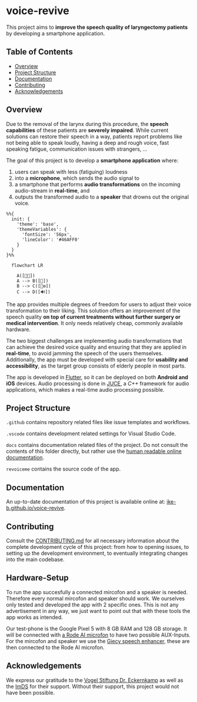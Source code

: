 # voice-revive

This project aims to **improve the speech quality of laryngectomy patients** by developing a smartphone application.

## Table of Contents

- [Overview](#overview)
- [Project Structure](#project-structure)
- [Documentation](#documentation)
- [Contributing](#contributing)
- [Acknowledgements](#acknowledgements)

## Overview

Due to the removal of the larynx during this procedure, the **speech capabilities** of these patients are **severely impaired**.
While current solutions can restore their speech in a way, patients report problems like not being able to speak loudly, having a deep and rough voice, fast speaking fatigue, communication issues with strangers, ...

The goal of this project is to develop a **smartphone application** where:
1. users can speak with less (fatiguing) loudness
2. into a **microphone**, which sends the audio signal to
3. a smartphone that performs **audio transformations** on the incoming audio-stream in **real-time**, and
4. outputs the transformed audio to a **speaker** that drowns out the original voice.

```mermaid
%%{
  init: {
    'theme': 'base',
    'themeVariables': {
      'fontSize': '56px',
      'lineColor': '#46AFF0'
    }
  }
}%%

  flowchart LR
  
    A([👤💬])
    A --> B([🎤])
    B --> C([📱⚙️])
    C --> D([🔊])
```

The app provides multiple degrees of freedom for users to adjust their voice transformation to their liking.
This solution offers an improvement of the speech quality **on top of current treatments without further surgery or medical intervention**.
It only needs relatively cheap, commonly available hardware.

The two biggest challenges are implementing audio transformations that can achieve the desired voice quality and ensuring that they are applied in **real-time**,
to avoid jamming the speech of the users themselves.
Additionally, the app must be developed with special care for **usability and accessibility**, as the target group consists of elderly people in most parts.

The app is developed in [Flutter](https://flutter.dev/), so it can be deployed on both **Android and iOS** devices.
Audio processing is done in [JUCE](https://juce.com/), a *C++* framework for audio applications, which makes a real-time audio processing possible.

## Project Structure

`.github` contains repository related files like issue templates and workflows.

`.vscode` contains development related settings for Visual Studio Code.

`docs` contains documentation related files of the project. Do not consult the contents of this folder directly, but rather use the [human readable online documentation](https://ike-b.github.io/voice-revive/).

`revoiceme` contains the source code of the app.

## Documentation

An up-to-date documentation of this project is available online at: [ike-b.github.io/voice-revive](https://ike-b.github.io/voice-revive/).

## Contributing

Consult the [CONTRIBUTING.md](CONTRIBUTING.md) for all necessary information about the complete development cycle of this project: from how to opening issues, to setting up the development environment, to eventually integrating changes into the main codebase.

## Hardware-Setup
To run the app succesfully a connected mircofon and a speaker is needed. Therefore every normal mircofon and speaker should work. We ourselves only tested and developed the app with 2 specific ones. This is not any advertisement in any way, we just want to point out that with these tools the app works as intended.

Our test-phone is the Google Pixel 5 with 8 GB RAM and 128 GB storage. It will be connected with [a Rode AI microfon](https://rode.com/de/interfaces-and-mixers/ai-series/ai-micro) to have two possible AUX-Inputs. For the mircofon and speaker we use the [Giecy speech enhancer](https://www.amazon.de/dp/B07VRPY2DT/?tag=glv-21&ascsubtag=dd0c82bc-5c9a-4a14-86c2-2772675619be&th=1&linkCode=osi), these are then connected to the Rode AI microfon.

## Acknowledgements

We express our gratitude to the [Vogel Stiftung Dr. Eckernkamp](https://www.vogel-stiftung.de/) as well as the [ImDS](https://www.ukw.de/interdisziplinaere-einrichtungen/institut-fuer-medizinische-datenwissenschaften/startseite/#) for their support. Without their support, this project would not have been possible.
